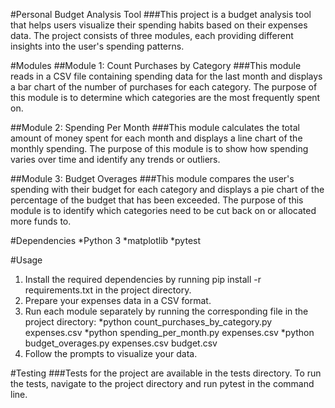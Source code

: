 #Personal Budget Analysis Tool
###This project is a budget analysis tool that helps users visualize their spending habits based on their expenses data. The project consists of three modules, each providing different insights into the user's spending patterns.

#Modules
##Module 1: Count Purchases by Category
###This module reads in a CSV file containing spending data for the last month and displays a bar chart of the number of purchases for each category. The purpose of this module is to determine which categories are the most frequently spent on.

##Module 2: Spending Per Month
###This module calculates the total amount of money spent for each month and displays a line chart of the monthly spending. The purpose of this module is to show how spending varies over time and identify any trends or outliers.

##Module 3: Budget Overages
###This module compares the user's spending with their budget for each category and displays a pie chart of the percentage of the budget that has been exceeded. The purpose of this module is to identify which categories need to be cut back on or allocated more funds to.

#Dependencies
*Python 3
*matplotlib
*pytest

#Usage
1. Install the required dependencies by running pip install -r requirements.txt in the project directory.
2. Prepare your expenses data in a CSV format.
3. Run each module separately by running the corresponding file in the project directory:
    *python count_purchases_by_category.py expenses.csv
    *python spending_per_month.py expenses.csv
    *python budget_overages.py expenses.csv budget.csv
4. Follow the prompts to visualize your data.

#Testing
###Tests for the project are available in the tests directory. To run the tests, navigate to the project directory and run pytest in the command line.
